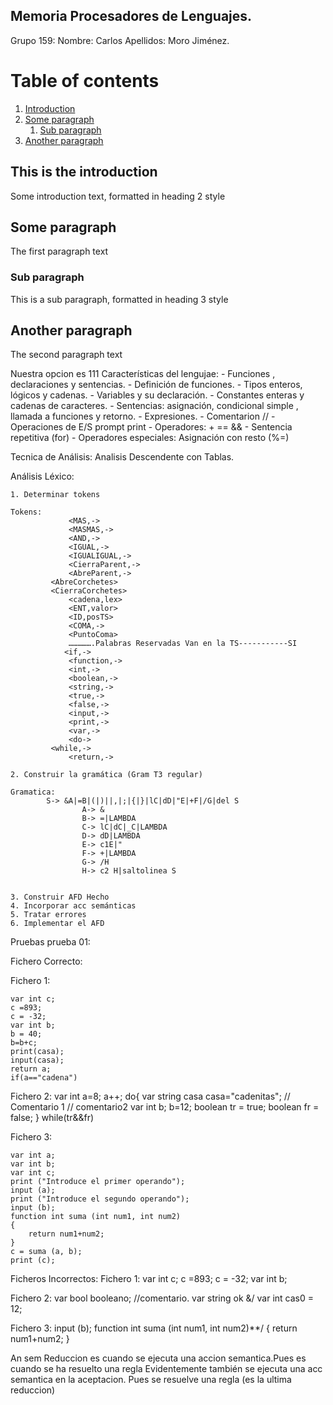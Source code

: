 ## Memoria Procesadores de Lenguajes.

Grupo 159:
Nombre: Carlos Apellidos: Moro Jiménez. 





# Table of contents
1. [Introduction](#introduction)
2. [Some paragraph](#paragraph1)
    1. [Sub paragraph](#subparagraph1)
3. [Another paragraph](#paragraph2)

## This is the introduction <a name="introduction"></a>
Some introduction text, formatted in heading 2 style

## Some paragraph <a name="paragraph1"></a>
The first paragraph text

### Sub paragraph <a name="subparagraph1"></a>
This is a sub paragraph, formatted in heading 3 style

## Another paragraph <a name="paragraph2"></a>
The second paragraph text




















Nuestra opcion es 111
Características del lengujae:
	- Funciones , declaraciones y sentencias.
	- Definición de funciones.
	- Tipos enteros, lógicos y cadenas.
	- Variables y su declaración.
	- Constantes enteras y cadenas de caracteres.
	- Sentencias: asignación, condicional simple , llamada a funciones y retorno.
	- Expresiones.
	- Comentarion //
	- Operaciones de E/S 
		prompt
		print
	- Operadores:
		+
		==
		&&
	- Sentencia repetitiva (for)
	- Operadores especiales: 
		Asignación con resto (%=)


Tecnica de Análisis:
	Analisis Descendente con Tablas.

Análisis Léxico:


	1. Determinar tokens

	Tokens:
	             <MAS,->
	             <MASMAS,->
	             <AND,->
	             <IGUAL,->
	             <IGUALIGUAL,->
	             <CierraParent,->
	             <AbreParent,->
		     <AbreCorchetes>
		     <CierraCorchetes>	
	             <cadena,lex>
	             <ENT,valor>
	             <ID,posTS>           
	             <COMA,->
	             <PuntoComa>
	             …………….Palabras Reservadas Van en la TS-----------SI	
		        <if,->            
	             <function,->
	             <int,->
	             <boolean,->
	             <string,->
	             <true,->
	             <false,->
	             <input,->
	             <print,->
	             <var,->
	             <do->
		     <while,->
	             <return,->

	2. Construir la gramática (Gram T3 regular)
	
	Gramatica:
			S-> &A|=B|(|)||,|;|{|}|lC|dD|"E|+F|/G|del S
		            A-> &
		            B-> =|LAMBDA
		            C-> lC|dC|_C|LAMBDA
		            D-> dD|LAMBDA
		            E-> c1E|"
		            F-> +|LAMBDA
		            G-> /H
		            H-> c2 H|saltolinea S
		           

	3. Construir AFD Hecho
	4. Incorporar acc semánticas 
	5. Tratar errores
	6. Implementar el AFD 



Pruebas
prueba 01:

Fichero Correcto:


Fichero 1:

	var int c;
	c =893;
	c = -32;
	var int b;
	b = 40;
	b=b+c;
	print(casa);
	input(casa);
	return a;
	if(a=="cadena")


Fichero 2:
	var int a=8;
	a++;
	do{
	var string casa
	casa="cadenitas"; // Comentario 1
	// comentario2
	var int b;
	b=12;
	boolean tr = true;
	boolean fr = false;
	}
	while(tr&&fr)


Fichero 3:

	var int a;
	var int b;
	var int c;
	print ("Introduce el primer operando");
	input (a);
	print ("Introduce el segundo operando");
	input (b);
	function int suma (int num1, int num2)
	{
		return num1+num2;
	}
	c = suma (a, b);
	print (c);


Ficheros Incorrectos:
Fichero 1:
	var int c;
	c =893;
	c = -32;
	var int b;

Fichero 2:
var bool booleano; //comentario.
var string ok &/ 
var int cas0 = 12;


Fichero 3:
	input (b);
	function int suma (int num1, int num2)**/
	{
		return num1+num2;
	}




An sem
Reduccion es cuando se ejecuta una accion semantica.Pues es cuando se ha resuelto una regla
Evidentemente también se ejecuta una acc semantica en la aceptacion. Pues se resuelve una regla (es la ultima reduccion)